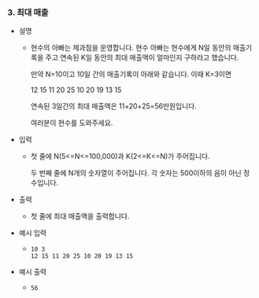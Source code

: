 ### 3. 최대 매출

- 설명
    - 현수의 아빠는 제과점을 운영합니다. 현수 아빠는 현수에게 N일 동안의 매출기록을 주고 연속된 K일 동안의 최대 매출액이 얼마인지 구하라고 했습니다.
      
      만약 N=10이고 10일 간의 매출기록이 아래와 같습니다. 이때 K=3이면
      
      12 15 11 20 25 10 20 19 13 15
      
      연속된 3일간의 최대 매출액은 11+20+25=56만원입니다.
      
      여러분이 현수를 도와주세요.
      
- 입력
    - 첫 줄에 N(5<=N<=100,000)과 K(2<=K<=N)가 주어집니다.
      
      두 번째 줄에 N개의 숫자열이 주어집니다. 각 숫자는 500이하의 음이 아닌 정수입니다.
      
- 출력
    - 첫 줄에 최대 매출액을 출력합니다.

- 예시 입력
    - ```
      10 3
      12 15 11 20 25 10 20 19 13 15
      ```
 
- 예시 출력
    - ```
      56
      ```